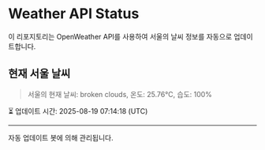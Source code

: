 
# Weather API Status

이 리포지토리는 OpenWeather API를 사용하여 서울의 날씨 정보를 자동으로 업데이트합니다.

## 현재 서울 날씨
> 서울의 현재 날씨: broken clouds, 온도: 25.76°C, 습도: 100%

⏳ 업데이트 시간: 2025-08-19 07:14:18 (UTC)

---
자동 업데이트 봇에 의해 관리됩니다.
